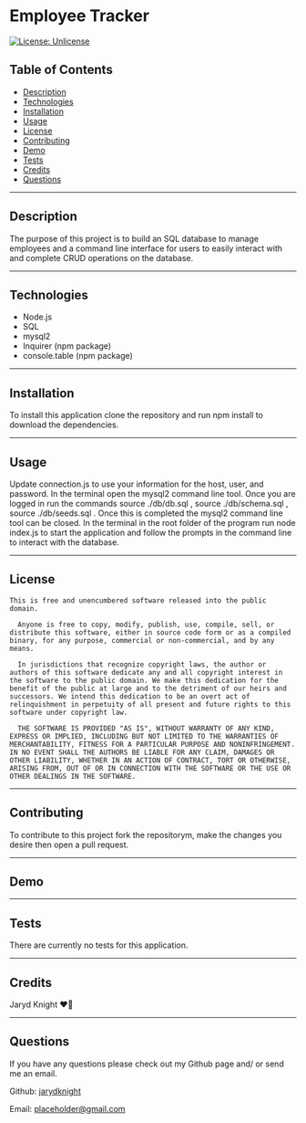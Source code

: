 
  # Employee Tracker

  [![License: Unlicense](https://img.shields.io/badge/license-Unlicense-blue.svg)](http://unlicense.org/)

  ## Table of Contents

  * [Description](#description)
  * [Technologies](#technologies)
  * [Installation](#installation)
  * [Usage](#usage)
  * [License](#license)
  * [Contributing](#contributing)
  * [Demo](#demo)
  * [Tests](#tests)
  * [Credits](#credits)
  * [Questions](#questions)

  ---

  ## Description

  The purpose of this project is to build an SQL database to manage employees and a command line interface for users to easily interact with and complete CRUD operations on the database.

  ---

  ## Technologies

  * Node.js
  * SQL
  * mysql2
  * Inquirer (npm package)
  * console.table (npm package)


  ---

  ## Installation

  To install this application clone the repository and run npm install to download the dependencies. 

  ---

  ## Usage

  Update connection.js to use your information for the host, user, and password. In the terminal open the mysql2 command line tool. Once you are logged in run the commands source ./db/db.sql , source ./db/schema.sql , source ./db/seeds.sql . Once this is completed the mysql2 command line tool can be closed. In the terminal in the root folder of the program run node index.js to start the application and follow the prompts in the command line to interact with the database.

  ---

  ## License

    This is free and unencumbered software released into the public domain.
  
      Anyone is free to copy, modify, publish, use, compile, sell, or distribute this software, either in source code form or as a compiled binary, for any purpose, commercial or non-commercial, and by any means.
      
      In jurisdictions that recognize copyright laws, the author or authors of this software dedicate any and all copyright interest in the software to the public domain. We make this dedication for the benefit of the public at large and to the detriment of our heirs and successors. We intend this dedication to be an overt act of relinquishment in perpetuity of all present and future rights to this software under copyright law.
      
      THE SOFTWARE IS PROVIDED "AS IS", WITHOUT WARRANTY OF ANY KIND, EXPRESS OR IMPLIED, INCLUDING BUT NOT LIMITED TO THE WARRANTIES OF MERCHANTABILITY, FITNESS FOR A PARTICULAR PURPOSE AND NONINFRINGEMENT. IN NO EVENT SHALL THE AUTHORS BE LIABLE FOR ANY CLAIM, DAMAGES OR OTHER LIABILITY, WHETHER IN AN ACTION OF CONTRACT, TORT OR OTHERWISE, ARISING FROM, OUT OF OR IN CONNECTION WITH THE SOFTWARE OR THE USE OR OTHER DEALINGS IN THE SOFTWARE.

  ---

  ## Contributing

  To contribute to this project fork the repositorym, make the changes you desire then open a pull request.

  ---

  ## Demo

  ---

  ## Tests

  There are currently no tests for this application.

  ---

  ## Credits

  Jaryd Knight :heart_on_fire:

  ---

  ## Questions

  If you have any questions please check out my Github page and/ or send me an email.

  Github: [jarydknight](https://github.com/jarydknight)
  
  Email: placeholder@gmail.com
  